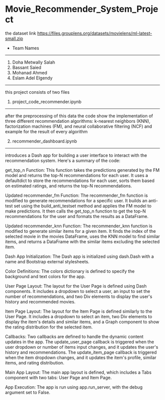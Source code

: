 # Movie_Recommender_System_Project

the dataset link  https://files.grouplens.org/datasets/movielens/ml-latest-small.zip

- Team Names
****************************
  1) Doha Metwally Salah
  2) Bassant Saied
  3) Mohanad Ahmed
  4) Eslam Adel Elgendy

*****************************************************
this project consists of two files 

 1) project_code_recommender.ipynb
*********************************
after the preprocessing of this data the code show the implementation of three different recommendation algorithms: k-nearest neighbors (KNN), factorization machines (FM), and neural collaborative filtering (NCF) and example for the result of every algorithm

2) recommender_dashboard.ipynb
***********************************
introduces a Dash app for building a user interface to interact with the recommendation system. Here's a summary of the code:

get_top_n Function: This function takes the predictions generated by the FM model and returns the top-N recommendations for each user. It uses a defaultdict to store the recommendations for each user, sorts them based on estimated ratings, and returns the top-N recommendations.

Updated recommender_fm Function: The recommender_fm function is modified to generate recommendations for a specific user. It builds an anti-test set using the build_anti_testset method and applies the FM model to make predictions. It then calls the get_top_n function to get the top-N recommendations for the user and formats the results as a DataFrame.

Updated recommender_knn Function: The recommender_knn function is modified to generate similar items for a given item. It finds the index of the selected movie in the movies DataFrame, uses the KNN model to find similar items, and returns a DataFrame with the similar items excluding the selected item.

Dash App Initialization: The Dash app is initialized using dash.Dash with a name and Bootstrap external stylesheets.

Color Definitions: The colors dictionary is defined to specify the background and text colors for the app.

User Page Layout: The layout for the User Page is defined using Dash components. It includes a dropdown to select a user, an input to set the number of recommendations, and two Div elements to display the user's history and recommended movies.

Item Page Layout: The layout for the Item Page is defined similarly to the User Page. It includes a dropdown to select an item, two Div elements to display the item's details and similar items, and a Graph component to show the rating distribution for the selected item.

Callbacks: Two callbacks are defined to handle the dynamic content updates in the app. The update_user_page callback is triggered when the user dropdown or number of items input changes, and it updates the user's history and recommendations. The update_item_page callback is triggered when the item dropdown changes, and it updates the item's profile, similar items, and rating distribution.

Main App Layout: The main app layout is defined, which includes a Tabs component with two tabs: User Page and Item Page.

App Execution: The app is run using app.run_server, with the debug argument set to False.
